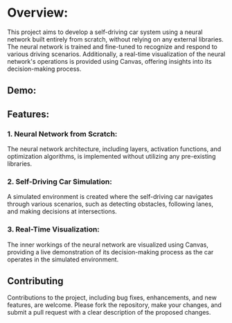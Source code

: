 # Overview:
This project aims to develop a self-driving car system using a neural network built entirely from scratch, without relying on any external libraries. The neural network is trained and fine-tuned to recognize and respond to various driving scenarios. Additionally, a real-time visualization of the neural network's operations is provided using Canvas, offering insights into its decision-making process.

## Demo:

## Features:
### 1. Neural Network from Scratch: 
The neural network architecture, including layers, activation functions, and optimization algorithms, is implemented without utilizing any pre-existing libraries.

### 2. Self-Driving Car Simulation: 
A simulated environment is created where the self-driving car navigates through various scenarios, such as detecting obstacles, following lanes, and making decisions at intersections.

### 3. Real-Time Visualization:
The inner workings of the neural network are visualized using Canvas, providing a live demonstration of its decision-making process as the car operates in the simulated environment.
## Contributing
Contributions to the project, including bug fixes, enhancements, and new features, are welcome. Please fork the repository, make your changes, and submit a pull request with a clear description of the proposed changes.